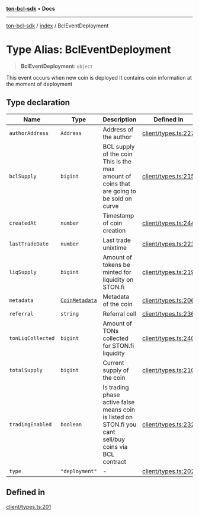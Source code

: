 [**ton-bcl-sdk**](../../README.md) • **Docs**

***

[ton-bcl-sdk](../../README.md) / [index](../README.md) / BclEventDeployment

# Type Alias: BclEventDeployment

> **BclEventDeployment**: `object`

This event occurs when new coin is deployed
It contains coin information at the moment of deployment

## Type declaration

| Name | Type | Description | Defined in |
| ------ | ------ | ------ | ------ |
| `authorAddress` | `Address` | Address of the author | [client/types.ts:227](https://github.com/ton-fun-tech/ton-bcl-sdk/blob/409085fd00df7301399c36c4c1a47414008814a9/src/client/types.ts#L227) |
| `bclSupply` | `bigint` | BCL supply of the coin This is the max amount of coins that are going to be sold on curve | [client/types.ts:215](https://github.com/ton-fun-tech/ton-bcl-sdk/blob/409085fd00df7301399c36c4c1a47414008814a9/src/client/types.ts#L215) |
| `createdAt` | `number` | Timestamp of coin creation | [client/types.ts:244](https://github.com/ton-fun-tech/ton-bcl-sdk/blob/409085fd00df7301399c36c4c1a47414008814a9/src/client/types.ts#L244) |
| `lastTradeDate` | `number` | Last trade unixtime | [client/types.ts:223](https://github.com/ton-fun-tech/ton-bcl-sdk/blob/409085fd00df7301399c36c4c1a47414008814a9/src/client/types.ts#L223) |
| `liqSupply` | `bigint` | Amount of tokens be minted for liquidity on STON.fi | [client/types.ts:219](https://github.com/ton-fun-tech/ton-bcl-sdk/blob/409085fd00df7301399c36c4c1a47414008814a9/src/client/types.ts#L219) |
| `metadata` | [`CoinMetadata`](CoinMetadata.md) | Metadata of the coin | [client/types.ts:206](https://github.com/ton-fun-tech/ton-bcl-sdk/blob/409085fd00df7301399c36c4c1a47414008814a9/src/client/types.ts#L206) |
| `referral` | `string` | Referral cell | [client/types.ts:236](https://github.com/ton-fun-tech/ton-bcl-sdk/blob/409085fd00df7301399c36c4c1a47414008814a9/src/client/types.ts#L236) |
| `tonLiqCollected` | `bigint` | Amount of TONs collected for STON.fi liquidity | [client/types.ts:240](https://github.com/ton-fun-tech/ton-bcl-sdk/blob/409085fd00df7301399c36c4c1a47414008814a9/src/client/types.ts#L240) |
| `totalSupply` | `bigint` | Current supply of the coin | [client/types.ts:210](https://github.com/ton-fun-tech/ton-bcl-sdk/blob/409085fd00df7301399c36c4c1a47414008814a9/src/client/types.ts#L210) |
| `tradingEnabled` | `boolean` | Is trading phase active false means coin is listed on STON.fi you cant sell/buy coins via BCL contract | [client/types.ts:232](https://github.com/ton-fun-tech/ton-bcl-sdk/blob/409085fd00df7301399c36c4c1a47414008814a9/src/client/types.ts#L232) |
| `type` | `"deployment"` | - | [client/types.ts:202](https://github.com/ton-fun-tech/ton-bcl-sdk/blob/409085fd00df7301399c36c4c1a47414008814a9/src/client/types.ts#L202) |

## Defined in

[client/types.ts:201](https://github.com/ton-fun-tech/ton-bcl-sdk/blob/409085fd00df7301399c36c4c1a47414008814a9/src/client/types.ts#L201)

